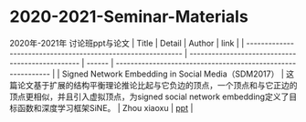 # 2020-2021-Seminar-Materials
2020年-2021年 讨论班ppt与论文
| Title                                                        | Detail                                           | Author | link                                                         |
| ------------------------------------------------------------ | ------------------------------------------------ | ------ | ------------------------------------------------------------ |
| Signed Network Embedding in Social Media（SDM2017） | 这篇论文基于扩展的结构平衡理论推论比起与它负边的顶点，一个顶点和与它正边的顶点更相似，并且引入虚拟顶点，为signed social network embedding定义了目标函数和深度学习框架SiNE。 | Zhou xiaoxu   | [ppt]() |
